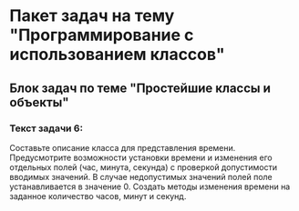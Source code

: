 # Пакет задач на тему "Программирование с использованием классов"
## Блок задач по теме "Простейшие классы и объекты"

### Текст задачи 6:
Составьте описание класса для представления времени. Предусмотрите возможности установки времени и
изменения его отдельных полей (час, минута, секунда) с проверкой допустимости вводимых значений. В случае
недопустимых значений полей поле устанавливается в значение 0. Создать методы изменения времени на
заданное количество часов, минут и секунд.